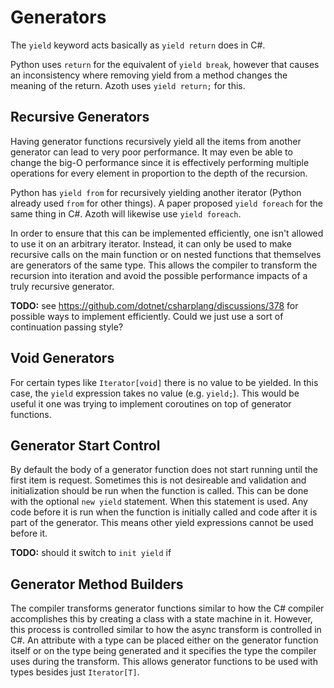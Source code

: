 # Generators

The `yield` keyword acts basically as `yield return` does in C#.

Python uses `return` for the equivalent of `yield break`, however that causes an inconsistency where
removing yield from a method changes the meaning of the return. Azoth uses `yield return;` for this.

## Recursive Generators

Having generator functions recursively yield all the items from another generator can lead to very
poor performance. It may even be able to change the big-O performance since it is effectively
performing multiple operations for every element in proportion to the depth of the recursion.

Python has `yield from` for recursively yielding another iterator (Python already used `from` for
other things). A paper proposed `yield foreach` for the same thing in C#. Azoth will likewise use
`yield foreach`.

In order to ensure that this can be implemented efficiently, one isn't allowed to use it on an
arbitrary iterator. Instead, it can only be used to make recursive calls on the main function or on
nested functions that themselves are generators of the same type. This allows the compiler to
transform the recursion into iteration and avoid the possible performance impacts of a truly
recursive generator.

**TODO:** see https://github.com/dotnet/csharplang/discussions/378 for possible ways to implement
efficiently. Could we just use a sort of continuation passing style?

## Void Generators

For certain types like `Iterator[void]` there is no value to be yielded. In this case, the `yield`
expression takes no value (e.g. `yield;`). This would be useful it one was trying to implement
coroutines on top of generator functions.

## Generator Start Control

By default the body of a generator function does not start running until the first item is request.
Sometimes this is not desireable and validation and initialization should be run when the function
is called. This can be done with the optional `new yield` statement. When this statement is used.
Any code before it is run when the function is initially called and code after it is part of the
generator. This means other yield expressions cannot be used before it.

**TODO:** should it switch to `init yield` if

## Generator Method Builders

The compiler transforms generator functions similar to how the C# compiler accomplishes this by
creating a class with a state machine in it. However, this process is controlled similar to how the
async transform is controlled in C#. An attribute with a type can be placed either on the generator
function itself or on the type being generated and it specifies the type the compiler uses during
the transform. This allows generator functions to be used with types besides just `Iterator[T]`.
